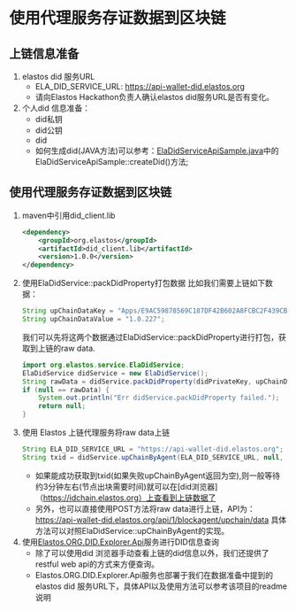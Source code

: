 # 使用代理服务存证数据到区块链

## 上链信息准备
1. elastos did 服务URL
    * ELA_DID_SERVICE_URL: https://api-wallet-did.elastos.org
    * 请向Elastos Hackathon负责人确认elastos did服务URL是否有变化。
2. 个人did 信息准备：
    * did私钥
    * did公钥
    * did
    * 如何生成did(JAVA方法)可以参考：[ElaDidServiceApiSample.java](https://github.com/elastos/Elastos.SDK.DIDClient.Java/blob/master/sample/src/main/java/sample/com/api/ElaDidServiceApiSample.java)中的ElaDidServiceApiSample::createDid()方法;

## 使用代理服务存证数据到区块链
1. maven中引用did_client.lib
    ```xml
    <dependency>
        <groupId>org.elastos</groupId>
        <artifactId>did_client.lib</artifactId>
        <version>1.0.0</version>
    </dependency>
    ```
2. 使用ElaDidService::packDidProperty打包数据
    比如我们需要上链如下数据：
    ```Java
    String upChainDataKey = "Apps/E9AC59878569C187DF42B602A8FCBC2F439CB8769C71D7A4ABE913ECCBE8FEA26DF7457BFCC478CC81A92780584990DEEF7776E2E33B604F1DE3FF62308E2121/vername";
    String upChainDataValue = "1.0.227";
    ```
    我们可以先将这两个数据通过ElaDidService::packDidProperty进行打包，获取到上链的raw data.
    ```Java
    import org.elastos.service.ElaDidService;
    ElaDidService didService = new ElaDidService();
    String rawData = didService.packDidProperty(didPrivateKey, upChainDataKey, upChainDataValue);//didPrivateKey为数据准备中提到的did私钥
    if (null == rawData) {
        System.out.println("Err didService.packDidProperty failed.");
        return null;
    }
    ```
3. 使用 Elastos 上链代理服务将raw data上链
    ```Java
    String ELA_DID_SERVICE_URL = "https://api-wallet-did.elastos.org";    //数据准备中提到的elastos did 服务URL
    String txid = didService.upChainByAgent(ELA_DID_SERVICE_URL, null, null, rawData);
    ```
    * 如果能成功获取到txid(如果失败upChainByAgent返回为空),则一般等待约3分钟左右(节点出块需要时间)就可以在[did浏览器]（https://idchain.elastos.org）上查看到上链数据了
    * 另外，也可以直接使用POST方法将raw data进行上链，API为： https://api-wallet-did.elastos.org/api/1/blockagent/upchain/data 具体方法可以对照ElaDidService::upChainByAgent的实现。
4. 使用[Elastos.ORG.DID.Explorer.Api](https://github.com/elastos/Elastos.ORG.DID.Explorer.Api)服务进行DID信息查询
    * 除了可以使用did 浏览器手动查看上链的did信息以外，我们还提供了restful web api的方式来方便查询。
    * Elastos.ORG.DID.Explorer.Api服务也部署于我们在数据准备中提到的elastos did 服务URL下，具体API以及使用方法可以参考该项目的readme说明
    